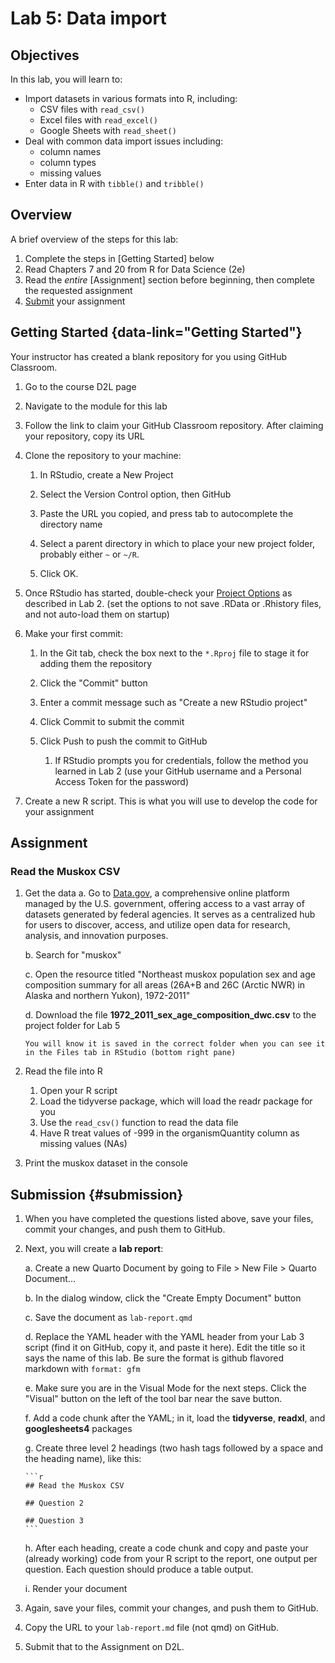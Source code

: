 # Lab 5: Data import

## Objectives

In this lab, you will learn to:

-   Import datasets in various formats into R, including:
    -   CSV files with `read_csv()`
    -   Excel files with `read_excel()`
    -   Google Sheets with `read_sheet()`
-   Deal with common data import issues including:
    -   column names
    -   column types
    -   missing values
-   Enter data in R with `tibble()` and `tribble()`

## Overview

A brief overview of the steps for this lab:

1.  Complete the steps in [Getting Started] below
2.  Read Chapters 7 and 20 from R for Data Science (2e)
3.  Read the *entire* [Assignment] section before beginning, then complete the requested assignment
4.  [Submit](#submission) your assignment

## Getting Started {data-link="Getting Started"}

Your instructor has created a blank repository for you using GitHub Classroom.

1.  Go to the course D2L page

2.  Navigate to the module for this lab

3.  Follow the link to claim your GitHub Classroom repository. After claiming your repository, copy its URL

4.  Clone the repository to your machine:

    1.  In RStudio, create a New Project

    2.  Select the Version Control option, then GitHub

    3.  Paste the URL you copied, and press tab to autocomplete the directory name

    4.  Select a parent directory in which to place your new project folder, probably either `~` or `~/R`.

    5.  Click OK.

5.  Once RStudio has started, double-check your [Project Options](project-options.html) as described in Lab 2. (set the options to not save .RData or .Rhistory files, and not auto-load them on startup)

6.  Make your first commit:

    1.  In the Git tab, check the box next to the `*.Rproj` file to stage it for adding them the repository

    2.  Click the "Commit" button

    3.  Enter a commit message such as "Create a new RStudio project"

    4.  Click Commit to submit the commit

    5.  Click Push to push the commit to GitHub

        1.  If RStudio prompts you for credentials, follow the method you learned in Lab 2 (use your GitHub username and a Personal Access Token for the password)

7.  Create a new R script. This is what you will use to develop the code for your assignment

## Assignment

### Read the Muskox CSV

1.  Get the data
    a.  Go to [Data.gov](https://catalog.data.gov/dataset), a comprehensive online platform managed by the U.S. government, offering access to a vast array of datasets generated by federal agencies. It serves as a centralized hub for users to discover, access, and utilize open data for research, analysis, and innovation purposes.

    b.  Search for "muskox"

    c.  Open the resource titled "Northeast muskox population sex and age composition summary for all areas (26A+B and 26C (Arctic NWR) in Alaska and northern Yukon), 1972-2011"

    d.  Download the file **1972_2011_sex_age_composition_dwc.csv** to the project folder for Lab 5

        You will know it is saved in the correct folder when you can see it in the Files tab in RStudio (bottom right pane)
2.  Read the file into R
    1.  Open your R script
    2.  Load the tidyverse package, which will load the readr package for you
    3.  Use the `read_csv()` function to read the data file
    4.  Have R treat values of -999 in the organismQuantity column as missing values (NAs)
3.  Print the muskox dataset in the console

## Submission {#submission}

1.  When you have completed the questions listed above, save your files, commit your changes, and push them to GitHub.

2.  Next, you will create a **lab report**:

    a.  Create a new Quarto Document by going to File \> New File \> Quarto Document...

    b.  In the dialog window, click the "Create Empty Document" button

    c.  Save the document as `lab-report.qmd`

    d.  Replace the YAML header with the YAML header from your Lab 3 script (find it on GitHub, copy it, and paste it here). Edit the title so it says the name of this lab. Be sure the format is github flavored markdown with `format: gfm`

    e.  Make sure you are in the Visual Mode for the next steps. Click the "Visual" button on the left of the tool bar near the save button.

    f.  Add a code chunk after the YAML; in it, load the **tidyverse**, **readxl**, and **googlesheets4** packages

    g.  Create three level 2 headings (two hash tags followed by a space and the heading name), like this:

        
        ```r
        ## Read the Muskox CSV
        
        ## Question 2
        
        ## Question 3
        ```

    h.  After each heading, create a code chunk and copy and paste your (already working) code from your R script to the report, one output per question. Each question should produce a table output.

    i.  Render your document

3.  Again, save your files, commit your changes, and push them to GitHub.

4.  Copy the URL to your `lab-report.md` file (not qmd) on GitHub.

5.  Submit that to the Assignment on D2L.
